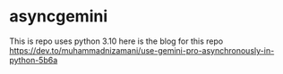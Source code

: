 # asyncgemini
This is repo uses python 3.10
here is the blog for this repo
https://dev.to/muhammadnizamani/use-gemini-pro-asynchronously-in-python-5b6a
